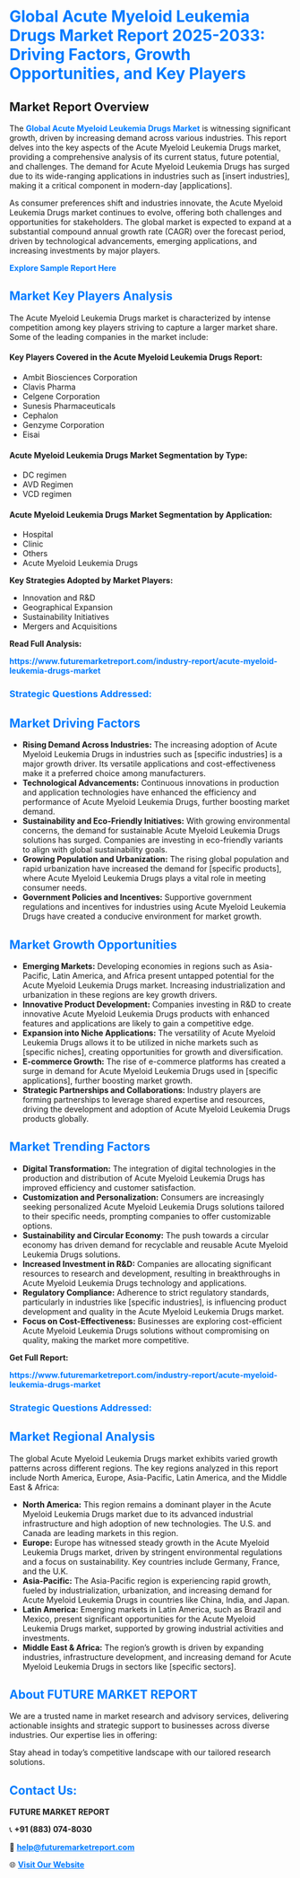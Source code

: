 <h1 style="color: #007BFF;">Global Acute Myeloid Leukemia Drugs Market Report 2025-2033: Driving Factors, Growth Opportunities, and Key Players</h1>

<section id="overview">
<h2>Market Report Overview</h2>
<p>The <a href="https://www.futuremarketreport.com/industry-report/acute-myeloid-leukemia-drugs-market" style="color: #007BFF; text-decoration: none;"><strong>Global Acute Myeloid Leukemia Drugs Market</strong></a> is witnessing significant growth, driven by increasing demand across various industries. This report delves into the key aspects of the Acute Myeloid Leukemia Drugs market, providing a comprehensive analysis of its current status, future potential, and challenges. The demand for Acute Myeloid Leukemia Drugs has surged due to its wide-ranging applications in industries such as [insert industries], making it a critical component in modern-day [applications].</p>
<p>As consumer preferences shift and industries innovate, the Acute Myeloid Leukemia Drugs market continues to evolve, offering both challenges and opportunities for stakeholders. The global market is expected to expand at a substantial compound annual growth rate (CAGR) over the forecast period, driven by technological advancements, emerging applications, and increasing investments by major players.</p>
</section>

<section id="overview">
<p><a href="https://www.futuremarketreport.com/request-sample/reportId=122738" style="color: #007BFF; text-decoration: none;"><strong>Explore Sample Report Here</strong></a></p>
</section>

<section id="key-players">
<h2 style="color: #007BFF;">Market Key Players Analysis</h2>
<p>The Acute Myeloid Leukemia Drugs market is characterized by intense competition among key players striving to capture a larger market share. Some of the leading companies in the market include:</p>
<h4>Key Players Covered in the Acute Myeloid Leukemia Drugs Report:</h4>
<ul><li>Ambit Biosciences Corporation</li><li>Clavis Pharma</li><li>Celgene Corporation</li><li>Sunesis Pharmaceuticals</li><li>Cephalon</li><li>Genzyme Corporation</li><li>Eisai</li></ul>
<h4>Acute Myeloid Leukemia Drugs Market Segmentation by Type:</h4>
<ul><li>DC regimen</li><li>AVD Regimen</li><li>VCD regimen</li></ul>

<h4>Acute Myeloid Leukemia Drugs Market Segmentation by Application:</h4>
<ul><li>Hospital</li><li>Clinic</li><li>Others</li><li>Acute Myeloid Leukemia Drugs</li></ul>
<p><strong>Key Strategies Adopted by Market Players:</strong></p>
<ul>
<li>Innovation and R&D</li>
<li>Geographical Expansion</li>
<li>Sustainability Initiatives</li>
<li>Mergers and Acquisitions</li>
</ul>
</section>

<section>
<p><strong>Read Full Analysis: </strong></p><a href="https://www.futuremarketreport.com/industry-report/acute-myeloid-leukemia-drugs-market" style="color: #007BFF; text-decoration: none;"><strong>https://www.futuremarketreport.com/industry-report/acute-myeloid-leukemia-drugs-market</strong></a>
<h3 style="color: #007BFF;">Strategic Questions Addressed:</h3>
</section>

<section id="driving-factors">
<h2 style="color: #007BFF;">Market Driving Factors</h2>
<ul>
<li><strong>Rising Demand Across Industries:</strong> The increasing adoption of Acute Myeloid Leukemia Drugs in industries such as [specific industries] is a major growth driver. Its versatile applications and cost-effectiveness make it a preferred choice among manufacturers.</li>
<li><strong>Technological Advancements:</strong> Continuous innovations in production and application technologies have enhanced the efficiency and performance of Acute Myeloid Leukemia Drugs, further boosting market demand.</li>
<li><strong>Sustainability and Eco-Friendly Initiatives:</strong> With growing environmental concerns, the demand for sustainable Acute Myeloid Leukemia Drugs solutions has surged. Companies are investing in eco-friendly variants to align with global sustainability goals.</li>
<li><strong>Growing Population and Urbanization:</strong> The rising global population and rapid urbanization have increased the demand for [specific products], where Acute Myeloid Leukemia Drugs plays a vital role in meeting consumer needs.</li>
<li><strong>Government Policies and Incentives:</strong> Supportive government regulations and incentives for industries using Acute Myeloid Leukemia Drugs have created a conducive environment for market growth.</li>
</ul>
</section>

<section id="growth-opportunities">
<h2 style="color: #007BFF;">Market Growth Opportunities</h2>
<ul>
<li><strong>Emerging Markets:</strong> Developing economies in regions such as Asia-Pacific, Latin America, and Africa present untapped potential for the Acute Myeloid Leukemia Drugs market. Increasing industrialization and urbanization in these regions are key growth drivers.</li>
<li><strong>Innovative Product Development:</strong> Companies investing in R&D to create innovative Acute Myeloid Leukemia Drugs products with enhanced features and applications are likely to gain a competitive edge.</li>
<li><strong>Expansion into Niche Applications:</strong> The versatility of Acute Myeloid Leukemia Drugs allows it to be utilized in niche markets such as [specific niches], creating opportunities for growth and diversification.</li>
<li><strong>E-commerce Growth:</strong> The rise of e-commerce platforms has created a surge in demand for Acute Myeloid Leukemia Drugs used in [specific applications], further boosting market growth.</li>
<li><strong>Strategic Partnerships and Collaborations:</strong> Industry players are forming partnerships to leverage shared expertise and resources, driving the development and adoption of Acute Myeloid Leukemia Drugs products globally.</li>
</ul>
</section>

<section id="trending-factors">
<h2 style="color: #007BFF;">Market Trending Factors</h2>
<ul>
<li><strong>Digital Transformation:</strong> The integration of digital technologies in the production and distribution of Acute Myeloid Leukemia Drugs has improved efficiency and customer satisfaction.</li>
<li><strong>Customization and Personalization:</strong> Consumers are increasingly seeking personalized Acute Myeloid Leukemia Drugs solutions tailored to their specific needs, prompting companies to offer customizable options.</li>
<li><strong>Sustainability and Circular Economy:</strong> The push towards a circular economy has driven demand for recyclable and reusable Acute Myeloid Leukemia Drugs solutions.</li>
<li><strong>Increased Investment in R&D:</strong> Companies are allocating significant resources to research and development, resulting in breakthroughs in Acute Myeloid Leukemia Drugs technology and applications.</li>
<li><strong>Regulatory Compliance:</strong> Adherence to strict regulatory standards, particularly in industries like [specific industries], is influencing product development and quality in the Acute Myeloid Leukemia Drugs market.</li>
<li><strong>Focus on Cost-Effectiveness:</strong> Businesses are exploring cost-efficient Acute Myeloid Leukemia Drugs solutions without compromising on quality, making the market more competitive.</li>
</ul>
</section>

<section>
<p><strong>Get Full Report: </strong></p><a href="https://www.futuremarketreport.com/industry-report/acute-myeloid-leukemia-drugs-market" style="color: #007BFF; text-decoration: none;"><strong>https://www.futuremarketreport.com/industry-report/acute-myeloid-leukemia-drugs-market</strong></a>
<h3 style="color: #007BFF;">Strategic Questions Addressed:</h3>
</section>


<section id="regional-analysis">
<h2 style="color: #007BFF;">Market Regional Analysis</h2>
<p>The global Acute Myeloid Leukemia Drugs market exhibits varied growth patterns across different regions. The key regions analyzed in this report include North America, Europe, Asia-Pacific, Latin America, and the Middle East & Africa:</p>
<ul>
<li><strong>North America:</strong> This region remains a dominant player in the Acute Myeloid Leukemia Drugs market due to its advanced industrial infrastructure and high adoption of new technologies. The U.S. and Canada are leading markets in this region.</li>
<li><strong>Europe:</strong> Europe has witnessed steady growth in the Acute Myeloid Leukemia Drugs market, driven by stringent environmental regulations and a focus on sustainability. Key countries include Germany, France, and the U.K.</li>
<li><strong>Asia-Pacific:</strong> The Asia-Pacific region is experiencing rapid growth, fueled by industrialization, urbanization, and increasing demand for Acute Myeloid Leukemia Drugs in countries like China, India, and Japan.</li>
<li><strong>Latin America:</strong> Emerging markets in Latin America, such as Brazil and Mexico, present significant opportunities for the Acute Myeloid Leukemia Drugs market, supported by growing industrial activities and investments.</li>
<li><strong>Middle East & Africa:</strong> The region’s growth is driven by expanding industries, infrastructure development, and increasing demand for Acute Myeloid Leukemia Drugs in sectors like [specific sectors].</li>
</ul>
</section>

<footer>
<h2 style="color: #007BFF;">About FUTURE MARKET REPORT</h2>
<p>We are a trusted name in market research and advisory services, delivering actionable insights and strategic support to businesses across diverse industries. Our expertise lies in offering:</p>

<p>Stay ahead in today’s competitive landscape with our tailored research solutions.</p>

<h2 style="color: #007BFF;">Contact Us:</h2>
<p><strong>FUTURE MARKET REPORT</strong></p>
<p>📞 <strong>+91 (883) 074-8030</strong></p>
<p>📧 <strong><a href="mailto:help@futuremarketreport.com" style="color: #007BFF;">help@futuremarketreport.com</a></strong></p>
<p>🌐 <strong><a href="https://www.futuremarketreport.com/" style="color: #007BFF;">Visit Our Website</a></strong></p>
</footer>